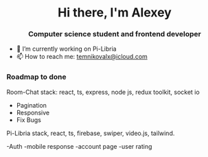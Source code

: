 <h1 align="center">Hi there, I'm Alexey </h1>
<h3 align="center">Computer science student and frontend developer</h3>

- 🔭 I’m currently working on Pi-Libria
- 📫 How to reach me: temnikovalx@icloud.com

<h3>Roadmap to done</h3>

Room-Chat
stack: react, ts, express, node js, redux toolkit, socket io

- Pagination
- Responsive
- Fix Bugs

Pi-Libria
stack, react, ts, firebase, swiper, video.js, tailwind.

-Auth
-mobile response
-account page
-user rating
